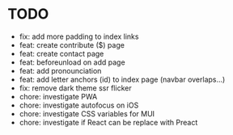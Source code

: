 # TODO

- fix: add more padding to index links
- feat: create contribute ($) page
- feat: create contact page
- feat: beforeunload on add page
- feat: add pronounciation
- feat: add letter anchors (id) to index page (navbar overlaps...)
- fix: remove dark theme ssr flicker
- chore: investigate PWA
- chore: investigate autofocus on iOS
- chore: investigate CSS variables for MUI
- chore: investigate if React can be replace with Preact
